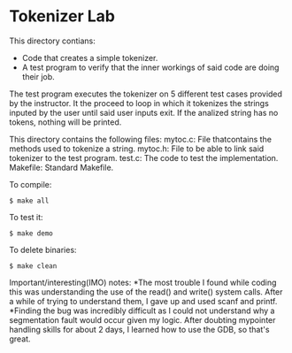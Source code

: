 # Tokenizer Lab

This directory contians:
* Code that creates a simple tokenizer.
* A test program to verify that the inner workings of said code are doing their job.

The test program executes the tokenizer on 5 different test cases provided by the instructor.
It the proceed to loop in which it tokenizes the strings inputed by the user until said user inputs exit.
If the analized string has no tokens, nothing will be printed.

This directory contains the following files:
     mytoc.c: File thatcontains the methods used to tokenize a string.
     mytoc.h: File to be able to link said tokenizer to the test program.
     test.c: The code to test the implementation.
     Makefile: Standard Makefile.

To compile:
~~~
$ make all
~~~

To test it:
~~~
$ make demo
~~~

To delete binaries:
~~~
$ make clean
~~~

Important/interesting(IMO) notes:
*The most trouble I found while coding this was understanding the use of the read() and write() system calls. After a while of trying to understand them, I gave up and used scanf and printf.
*Finding the bug was incredibly difficult as I could not understand why a segmentation fault would occur given my logic. After doubting mypointer handling skills for about 2 days, I learned how to use the GDB, so that's great.
